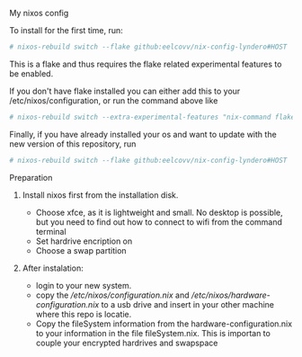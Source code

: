 My nixos config

To install for the first time, run:

```bash
# nixos-rebuild switch --flake github:eelcovv/nix-config-lyndero#HOST 
```

This is a flake and thus requires the flake related experimental features to be enabled.

If you don't have flake installed you can either add this to your /etc/nixos/configuration, or run the command above like

```bash
# nixos-rebuild switch --extra-experimental-features "nix-command flakes"  --flake github:eelcovv/nix-config-lyndero#HOST 
```

Finally, if you have already installed your os and want to update with the new version of this repository, run

```bash
# nixos-rebuild switch --flake github:eelcovv/nix-config-lyndero#HOST  --refresh
```


Preparation

1. Install nixos first from the installation disk.

    - Choose xfce, as it is lightweight and small. No desktop is possible, but you need to find out how to connect to wifi from the command terminal
    - Set hardrive encription on
    - Choose a swap partition

2. After instalation: 
    - login to your new system.
    - copy the */etc/nixos/configuration.nix* and  */etc/nixos/hardware-configuration.nix* to a usb drive and insert in your other machine where this repo is locatie. 
    - Copy the fileSystem information from the hardware-configuration.nix to your information in the file fileSystem.nix. This is importan to couple your encrypted hardrives and swapspace

